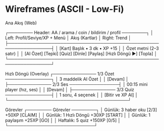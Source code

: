 # Wireframes (ASCII - Low-Fi)

Ana Akış (Web)

┌──────── Header: AA / arama / coin / bildirim / profil ────────┐
│ Left: Profil/Seviye/XP + Menü        │ Akış (Kartlar) │ Right: Trend │
├────────────────────────────────────────────────────────────────┤
│ [Kart] Başlık • 3 dk • XP +15                                     │
│  Özet metni (2–3 satır)                                           │
│  [AI Özet] [Tepki] [Quiz] [Dinle] [Paylaş] [Hızlı Döngü ▶] [Topla] │
└────────────────────────────────────────────────────────────────┘

Hızlı Döngü (Overlay)
┌────────────── 1/3 Özet ───────────────┐
│ 3 maddelik AI Özet                    │
│ [Devam]                               │
├────────────── 2/3 Ses ────────────────┤
│ 00:15 mini player (hız, ses)          │
│ [Devam]                               │
├────────────── 3/3 Quiz ───────────────┤
│ 1 soru, 4 seçenek                     │
│ [Bitir ve XP Al]                      │
└───────────────────────────────────────┘

Görevler
┌──────── Görevler ────────┐
│ Günlük: 3 haber oku [2/3]   +50XP  [CLAIM] │
│ Günlük: 1 Hızlı Döngü       +30XP  [START] │
│ Günlük: 1 paylaşım          +25XP  [GO]    │
│ Haftalık: 5 quiz            +150XP [0/5]   │
└────────────────────────────┘

